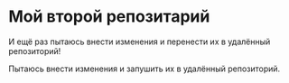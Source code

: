 # Мой второй репозитарий
И ещё раз пытаюсь внести изменения и перенести их в удалённый репозиторий!

Пытаюсь внести изменения и запушить их в удалённый репозиторий.

